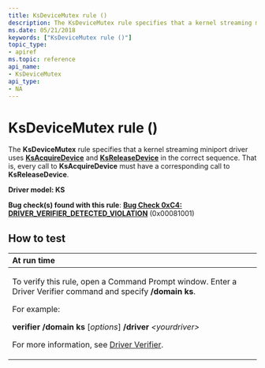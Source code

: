 ```yaml
---
title: KsDeviceMutex rule ()
description: The KsDeviceMutex rule specifies that a kernel streaming miniport driver uses KsAcquireDevice and KsReleaseDevice in the correct sequence. That is, every call to KsAcquireDevice must have a corresponding call to KsReleaseDevice.
ms.date: 05/21/2018
keywords: ["KsDeviceMutex rule ()"]
topic_type:
- apiref
ms.topic: reference
api_name:
- KsDeviceMutex
api_type:
- NA
---
```


# KsDeviceMutex rule ()


The **KsDeviceMutex** rule specifies that a kernel streaming miniport driver uses [**KsAcquireDevice**](/windows-hardware/drivers/ddi/ks/nf-ks-ksacquiredevice) and [**KsReleaseDevice**](/windows-hardware/drivers/ddi/ks/nf-ks-ksreleasedevice) in the correct sequence. That is, every call to **KsAcquireDevice** must have a corresponding call to **KsReleaseDevice**.

**Driver model: KS**

**Bug check(s) found with this rule**: [**Bug Check 0xC4: DRIVER\_VERIFIER\_DETECTED\_VIOLATION**](../debugger/bug-check-0xc4--driver-verifier-detected-violation.md) (0x00081001)


## How to test

<table>
<colgroup>
<col width="100%" />
</colgroup>
<thead>
<tr class="header">
<th align="left">At run time</th>
</tr>
</thead>
<tbody>
<tr class="odd">
<td align="left"><p>To verify this rule, open a Command Prompt window. Enter a Driver Verifier command and specify <strong>/domain ks</strong>.</p>
<p>For example:</p>
<p><strong>verifier /domain ks</strong> [<em>options</em>] <strong>/driver</strong> <em>&lt;yourdriver&gt;</em></p>
<p>For more information, see <a href="/windows-hardware/drivers/devtest/driver-verifier" data-raw-source="[Driver Verifier](./driver-verifier.md)">Driver Verifier</a>.</p></td>
</tr>
</tbody>
</table>

 

